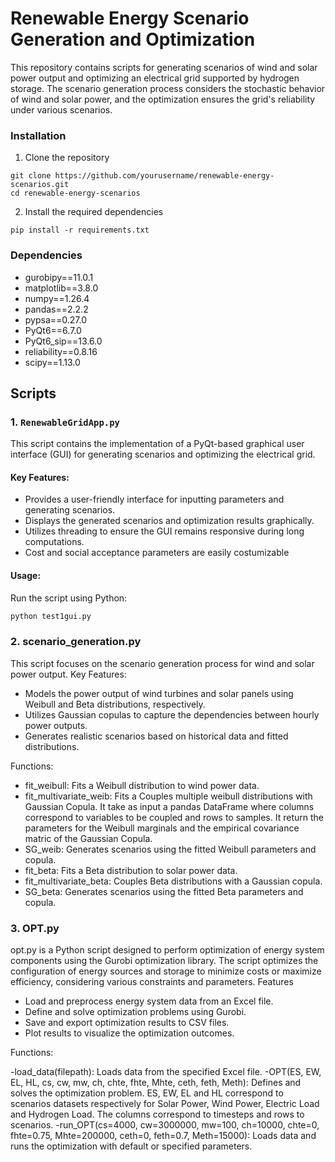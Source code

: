 # Renewable Energy Scenario Generation and Optimization

This repository contains scripts for generating scenarios of wind and solar power output and optimizing an electrical grid supported by hydrogen storage. The scenario generation process considers the stochastic behavior of wind and solar power, and the optimization ensures the grid's reliability under various scenarios.

### Installation

1. Clone the repository
```
git clone https://github.com/yourusername/renewable-energy-scenarios.git
cd renewable-energy-scenarios
```
2. Install the required dependencies
```
pip install -r requirements.txt
```

### Dependencies

- gurobipy==11.0.1
- matplotlib==3.8.0
- numpy==1.26.4
- pandas==2.2.2
- pypsa==0.27.0
- PyQt6==6.7.0
- PyQt6_sip==13.6.0
- reliability==0.8.16
- scipy==1.13.0


## Scripts

### 1. `RenewableGridApp.py`

This script contains the implementation of a PyQt-based graphical user interface (GUI) for generating scenarios and optimizing the electrical grid.

#### Key Features:
- Provides a user-friendly interface for inputting parameters and generating scenarios.
- Displays the generated scenarios and optimization results graphically.
- Utilizes threading to ensure the GUI remains responsive during long computations.
- Cost and social acceptance parameters are easily costumizable

#### Usage:
Run the script using Python:
```bash
python test1gui.py
```

### 2. scenario_generation.py

This script focuses on the scenario generation process for wind and solar power output.
Key Features:

  - Models the power output of wind turbines and solar panels using Weibull and Beta distributions, respectively.
  - Utilizes Gaussian copulas to capture the dependencies between hourly power outputs.
  - Generates realistic scenarios based on historical data and fitted distributions.

Functions:

  - fit_weibull: Fits a Weibull distribution to wind power data.
  - fit_multivariate_weib: Fits a Couples multiple weibull distributions with Gaussian Copula. It take as input a pandas DataFrame where columns correspond to variables to be coupled and rows to samples. It return the parameters for the Weibull marginals and the empirical covariance matric of the Gaussian Copula.
  - SG_weib: Generates scenarios using the fitted Weibull parameters and copula.
  - fit_beta: Fits a Beta distribution to solar power data.
  - fit_multivariate_beta: Couples Beta distributions with a Gaussian copula.
  - SG_beta: Generates scenarios using the fitted Beta parameters and copula.


### 3. OPT.py

opt.py is a Python script designed to perform optimization of energy system components using the Gurobi optimization library. The script optimizes the configuration of energy sources and storage to minimize costs or maximize efficiency, considering various constraints and parameters.
Features

  - Load and preprocess energy system data from an Excel file.
  - Define and solve optimization problems using Gurobi.
  - Save and export optimization results to CSV files.
  - Plot results to visualize the optimization outcomes.

Functions:

  -load_data(filepath): Loads data from the specified Excel file.
  -OPT(ES, EW, EL, HL, cs, cw, mw, ch, chte, fhte, Mhte, ceth, feth, Meth): Defines and solves the optimization problem. ES, EW, EL and HL correspond to scenarios datasets respectively for Solar Power, Wind Power, Electric Load and Hydrogen Load. The columns correspond to timesteps and rows to scenarios. 
  -run_OPT(cs=4000, cw=3000000, mw=100, ch=10000, chte=0, fhte=0.75, Mhte=200000, ceth=0, feth=0.7, Meth=15000): Loads data and runs the optimization with default or specified parameters.
